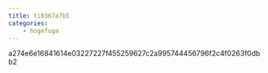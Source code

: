 ```yaml
---
title: ti0367a7b5
categories:
    - hogefuga
---
```

a274e6e16841614e03227227f455259627c2a995744456796f2c4f0263f0dbb2